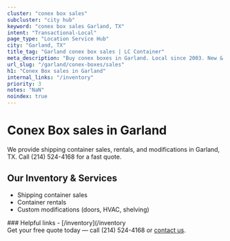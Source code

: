 ```yaml
---
cluster: "conex box sales"
subcluster: "city hub"
keyword: "conex box sales Garland, TX"
intent: "Transactional-Local"
page_type: "Location Service Hub"
city: "Garland, TX"
title_tag: "Garland conex box sales | LC Container"
meta_description: "Buy conex boxes in Garland. Local since 2003. New & used inventory. Fast delivery. Get your free quote — call (214) 524-4168 today. LC Container — your trust..."
url_slug: "/garland/conex-boxes/sales"
h1: "Conex Box sales in Garland"
internal_links: "/inventory"
priority: 3
notes: "NaN"
noindex: true
---
```


# Conex Box sales in Garland

We provide shipping container sales, rentals, and modifications in Garland, TX. Call (214) 524-4168 for a fast quote.

## Our Inventory & Services
- Shipping container sales
- Container rentals
- Custom modifications (doors, HVAC, shelving)

<div data-section="internal-links">
### Helpful links
- [/inventory](/inventory
</div>

<div data-section="cta">
Get your free quote today — call (214) 524-4168 or <a href="/contact">contact us</a>.
</div>

<script type="application/ld+json">{"@context":"https://schema.org","@type":"FAQPage","mainEntity":[{"@type":"Question","name":"How much does delivery cost in Garland, TX?","acceptedAnswer":{"@type":"Answer","text":"Delivery costs vary by distance and container size. Most deliveries in Garland, TX range from $150-$300. Call (214) 524-4168 for an exact quote based on your specific location."}},{"@type":"Question","name":"Do you offer financing or payment plans?","acceptedAnswer":{"@type":"Answer","text":"We accept major credit cards, checks, and can discuss commercial terms for bulk purchases. Call (214) 524-4168 to discuss options."}},{"@type":"Question","name":"Can you customize containers in Garland, TX?","acceptedAnswer":{"@type":"Answer","text":"Yes — we perform modifications like doors, HVAC, insulation, and shelving. Request a custom quote at (214) 524-4168 or via our contact form."}}]}</script>
